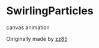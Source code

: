 SwirlingParticles
=================

canvas animation

Oiriginally made by [zz85](http://codepen.io/zz85/)